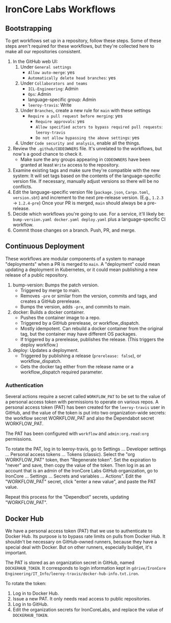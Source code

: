 # IronCore Labs Workflows

## Bootstrapping

To get workflows set up in a repository, follow these steps. Some of these steps aren't required for these workflows, but they're
collected here to make all our repositories consistent.

1. In the GitHub web UI:
   1. Under `General settings`
      - `Allow auto-merge`: yes
      - `Automatically delete head branches`: yes
   1. Under `Collaborators and teams`
      - `ICL-Engineering`: Admin
      - `Ops`: Admin
      - language-specific group: Admin
      - `leeroy-travis`: Write
   1. Under `Branches`, create a new rule for `main` with these settings
      - `Require a pull request before merging`: yes
        - `Require approvals`: yes
        - `Allow specified actors to bypass required pull requests`: `leeroy-travis`
        - `Do not allow bypassing the above settings`: yes
   1. Under `Code security and analysis`, enable all the things.
1. Review the `.github/CODEOWNERS` file. It's unrelated to the workflows, but now's a good chance to check it.
   - Make sure the any groups appearing in `CODEOWNERS` have been granted at least `Write` access to the repository.
1. Examine existing tags and make sure they're compatible with the new system: It will set tags based on the contents of the
   language-specific version file. If necessary, manually adjust versions so there will be no conflicts.
1. Edit the language-specific version file (`package.json`, `Cargo.toml`, `version.sbt`) and increment to the next pre-release
   version. (E.g., `1.2.3` -> `1.2.4-pre`) Once your PR is merged, `main` should always be a pre-release.
1. Decide which workflows you're going to use. For a service, it'll likely be:
   `bump-version.yaml docker.yaml deploy.yaml` plus a language-specific CI workflow.
1. Commit those changes on a branch. Push, PR, and merge.

## Continuous Deployment

These workflows are modular components of a system to manage "deployments" when a PR is merged to `main`. A "deployment" could mean
updating a deployment in Kubernetes, or it could mean publishing a new release of a public repository.

1. bump-version: Bumps the patch version.
   - Triggered by merge to main.
   - Removes `-pre` or similar from the version, commits and tags, and creates a GitHub prerelease.
   - Bumps the version, adds `-pre`, and commits to main.
2. docker: Builds a docker container.
   - Pushes the container image to a repo.
   - Triggered by a GitHub prerelease, or workflow_dispatch.
   - Mostly idempotent. Can rebuild a docker container from the original tag, but the container may have different OS packages.
   - If triggered by a prerelease, publishes the release. (This triggers the deploy workflow.)
3. deploy: Updates a deployment.
   - Triggered by publishing a release (`prerelease: false`), or workflow_dispatch.
   - Gets the docker tag either from the release name or a workflow_dispatch required parameter.

### Authentication

Several actions require a secret called `WORKFLOW_PAT` to be set to the value
of a personal access token with permissions to operate on various repos. A
personal access token (PAT) has been created for the `leeroy-travis` user in
GitHub, and the value of the token is put into two organization-wide secrets:
the workflow secret WORKFLOW_PAT and also the Dependabot secret WORKFLOW_PAT.

The PAT has been configured with `workflow` and `admin:org.read:org`
permissions.

To rotate the PAT, log in to leeroy-travis, go to Settings ... Developer
settings ... Personal access tokens ... Tokens (classic). Select the
"org WORKFLOW_PAT" token, then "Regenerate token". Set the expiration to
"never" and save, then copy the value of the token. Then log in as an
account that is an admin of the IronCore Labs GitHub organization, go to
IronCore ... Settings ... Secrets and variables ... Actions". Edit the
"WORKFLOW_PAT" secret, click "enter a new value", and paste the PAT value.

Repeat this process for the "Dependbot" secrets, updating "WORKFLOW_PAT".

## Docker Hub

We have a personal access token (PAT) that we use to authenticate to Docker Hub. Its purpose is to bypass rate limits on pulls
from Docker Hub. It shouldn't be necessary on GitHub-owned runners, because they have a special deal with Docker. But on other
runners, especially buildjet, it's important.

The PAT is stored as an organization secret in GitHub, named `DOCKERHUB_TOKEN`. It corresponds to login information kept in
`gdrive/IronCore Engineering/IT_Info/leeroy-travis/docker-hub-info.txt.iron`.

To rotate the token:

1. Log in to Docker Hub.
1. Issue a new PAT. It only needs read access to public repositories.
1. Log in to GitHub.
1. Edit the organization secrets for IronCoreLabs, and replace the value of `DOCKERHUB_TOKEN`.
